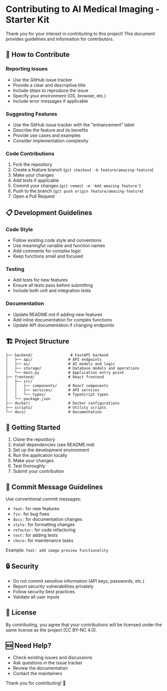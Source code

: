 # Contributing to AI Medical Imaging - Starter Kit

Thank you for your interest in contributing to this project! This document provides guidelines and information for contributors.

## 🤝 How to Contribute

### Reporting Issues
- Use the GitHub issue tracker
- Provide a clear and descriptive title
- Include steps to reproduce the issue
- Specify your environment (OS, browser, etc.)
- Include error messages if applicable

### Suggesting Features
- Use the GitHub issue tracker with the "enhancement" label
- Describe the feature and its benefits
- Provide use cases and examples
- Consider implementation complexity

### Code Contributions
1. Fork the repository
2. Create a feature branch (`git checkout -b feature/amazing-feature`)
3. Make your changes
4. Add tests if applicable
5. Commit your changes (`git commit -m 'Add amazing feature'`)
6. Push to the branch (`git push origin feature/amazing-feature`)
7. Open a Pull Request

## 📋 Development Guidelines

### Code Style
- Follow existing code style and conventions
- Use meaningful variable and function names
- Add comments for complex logic
- Keep functions small and focused

### Testing
- Add tests for new features
- Ensure all tests pass before submitting
- Include both unit and integration tests

### Documentation
- Update README.md if adding new features
- Add inline documentation for complex functions
- Update API documentation if changing endpoints

## 🏗️ Project Structure

```
├── backend/                 # FastAPI backend
│   ├── api/                # API endpoints
│   ├── ai/                 # AI models and logic
│   ├── storage/            # Database models and operations
│   └── main.py             # Application entry point
├── frontend/               # React frontend
│   ├── src/
│   │   ├── components/     # React components
│   │   ├── services/       # API services
│   │   └── types/          # TypeScript types
│   └── package.json
├── docker/                 # Docker configurations
├── scripts/                # Utility scripts
└── docs/                   # Documentation
```

## 🚀 Getting Started

1. Clone the repository
2. Install dependencies (see README.md)
3. Set up the development environment
4. Run the application locally
5. Make your changes
6. Test thoroughly
7. Submit your contribution

## 📝 Commit Message Guidelines

Use conventional commit messages:
- `feat:` for new features
- `fix:` for bug fixes
- `docs:` for documentation changes
- `style:` for formatting changes
- `refactor:` for code refactoring
- `test:` for adding tests
- `chore:` for maintenance tasks

Example: `feat: add image preview functionality`

## 🔒 Security

- Do not commit sensitive information (API keys, passwords, etc.)
- Report security vulnerabilities privately
- Follow security best practices
- Validate all user inputs

## 📄 License

By contributing, you agree that your contributions will be licensed under the same license as the project (CC BY-NC 4.0).

## 🆘 Need Help?

- Check existing issues and discussions
- Ask questions in the issue tracker
- Review the documentation
- Contact the maintainers

Thank you for contributing! 🎉 